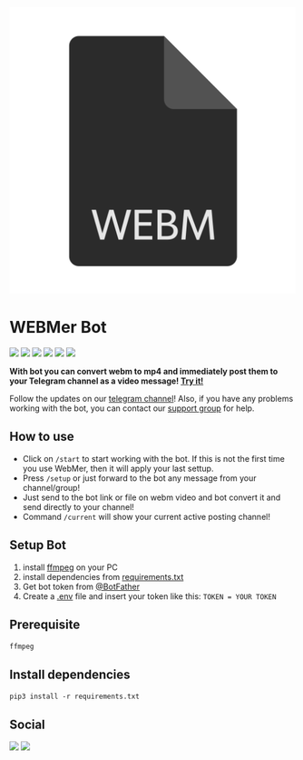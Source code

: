 ![WEBMer](logo.webp)

# WEBMer Bot

<a href="https://www.ffmpeg.org/download.html"><img src="https://img.shields.io/static/v1?label=ffmpeg&message=download&style=flat-square&color=brightgreen"></a>
<a href="https://www.python.org/downloads/"><img src="https://img.shields.io/static/v1?label=python&message=3.9.2&style=flat-square&color=blue"></a>
<a href="https://pypi.org/project/pip/"><img src="https://img.shields.io/static/v1?label=pip&message=21.0.1&style=flat-square&color=blue"></a>
<a href="https://pypi.org/project/aiogram/"><img src="https://img.shields.io/static/v1?label=aiogram&message=2.12.1&style=flat-square&color=orange"></a>
<a href="https://pypi.org/project/asyncio/"><img src="https://img.shields.io/static/v1?label=asyncio&message=3.4.3&style=flat-square&color=red"></a>
<a href="https://pypi.org/project/requests/"><img src="https://img.shields.io/static/v1?label=requests&message=2.25.1&style=flat-square&color=green"></a>


**With bot you can convert webm to mp4 and immediately post them to your Telegram channel as a video message! [Try it!](https://t.me/WebmerBot)**

Follow the updates on our [telegram channel](http://github.com)! 
Also, if you have any problems working with the bot, you can contact our [support group](http://github.com) for help.

## How to use
- Click on ```/start``` to start working with the bot. If this is not the first time you use WebMer, then it will apply your last settup.
- Press ```/setup``` or just forward to the bot any message from your channel/group!
- Just send to the bot link or file on webm video and bot convert it and send directly to your channel!
- Command ```/current``` will show your current active posting channel!

## Setup Bot
1. install [ffmpeg](https://www.ffmpeg.org/) on your PC
2. install dependencies from [requirements.txt](https://github.com/4knWnG/WEBMtoMP4-TG/blob/4f5519133b4960f9cb10b7004dd34b12b6a0c7b7/requirements.txt)
3. Get bot token from [@BotFather](https://t.me/botfather)
4. Create a [.env]() file and insert your token like this:
    ```TOKEN = YOUR TOKEN```

## Prerequisite
    ffmpeg

## Install dependencies
    pip3 install -r requirements.txt

## Social

<a href="https://t.me/linux_repo"><img src="https://img.shields.io/static/v1?label=GitHub&message=@4knWnG&style=flat-square&color=black&logo=github"></a>
<a href="https://t.me/linux_repo"><img src="https://img.shields.io/static/v1?label=Telegram&message=@WebMerBotOfficial&style=flat-square&color=37afe2&logo=telegram"></a>